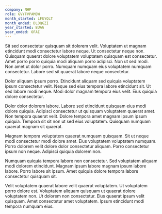 ```yaml
---
company: NHP
role: GVYFVPAMBW
month_started: LFUYQLT
month_ended: DLOQGZI
year_started: BUAG
year_ended: OFAI
---
```


Sit sed consectetur quisquam sit dolorem velit. Voluptatem ut magnam etincidunt modi consectetur labore neque. Ut consectetur neque non. Quisquam quaerat dolore voluptatem voluptatem quisquam est consectetur. Amet porro porro quiquia modi aliquam porro adipisci. Non ut sed modi. Non amet ut dolor porro. Numquam numquam eius voluptatem numquam consectetur. Labore sed sit quaerat labore neque consectetur.

Dolor aliquam ipsum porro. Etincidunt aliquam sed quiquia voluptatem ipsum consectetur velit. Neque sed eius tempora labore etincidunt sit. Ut sed labore modi neque. Modi dolor magnam tempora eius velit. Eius quiquia dolore consectetur.

Dolor dolor dolorem labore. Labore sed etincidunt quisquam eius modi dolore quiquia. Adipisci consectetur ut quisquam voluptatem quaerat amet. Non tempora quaerat velit. Dolore tempora amet magnam ipsum ipsum quiquia. Tempora sit sit non ut sed eius voluptatem. Quisquam numquam quaerat magnam sit quaerat.

Magnam tempora voluptatem quaerat numquam quisquam. Sit ut neque modi consectetur modi dolore amet. Eius voluptatem voluptatem numquam. Porro dolorem velit dolore dolor consectetur aliquam. Porro consectetur ipsum non neque. Adipisci quiquia dolorem non.

Numquam quiquia tempora labore non consectetur. Sed voluptatem aliquam modi dolorem etincidunt. Magnam ipsum labore magnam ipsum labore labore. Porro labore sit ipsum. Amet quiquia dolore tempora labore consectetur quisquam sit.

Velit voluptatem quaerat labore velit quaerat voluptatem. Ut voluptatem porro dolore est. Voluptatem aliquam quisquam ut quaerat dolore voluptatem non. Ut dolorem non consectetur. Eius quaerat ipsum velit quisquam. Amet consectetur amet voluptatem. Ipsum etincidunt modi tempora numquam eius.
    